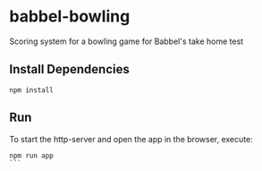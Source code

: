 # babbel-bowling
Scoring system for a bowling game for Babbel's take home test

## Install Dependencies
```
npm install
```

## Run
To start the http-server and open the app in the browser, execute:
````
npm run app
```

